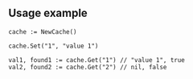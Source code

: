 
## Usage example

```
cache := NewCache()

cache.Set("1", "value 1")

val1, found1 := cache.Get("1") // "value 1", true
val2, found2 := cache.Get("2") // nil, false
```